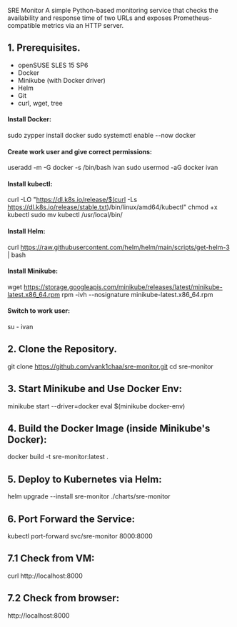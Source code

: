 SRE Monitor
A simple Python-based monitoring service that checks the availability and response time of two URLs and exposes Prometheus-compatible metrics via an HTTP server.


## 1. Prerequisites.

- openSUSE SLES 15 SP6
- Docker
- Minikube (with Docker driver)
- Helm
- Git
- curl, wget, tree
  

#### Install Docker:
sudo zypper install docker
sudo systemctl enable --now docker

#### Create work user and give correct permissions:
useradd -m -G docker -s /bin/bash ivan
sudo usermod -aG docker ivan

#### Install kubectl:
curl -LO "https://dl.k8s.io/release/$(curl -Ls https://dl.k8s.io/release/stable.txt)/bin/linux/amd64/kubectl"
chmod +x kubectl
sudo mv kubectl /usr/local/bin/

#### Install Helm:
curl https://raw.githubusercontent.com/helm/helm/main/scripts/get-helm-3 | bash

#### Install Minikube:
wget https://storage.googleapis.com/minikube/releases/latest/minikube-latest.x86_64.rpm
rpm -ivh --nosignature minikube-latest.x86_64.rpm

#### Switch to work user:
su - ivan

## 2. Clone the Repository.

git clone https://github.com/vank1chaa/sre-monitor.git
cd sre-monitor

## 3. Start Minikube and Use Docker Env:
minikube start --driver=docker
eval $(minikube docker-env)

## 4. Build the Docker Image (inside Minikube's Docker):
docker build -t sre-monitor:latest .

## 5. Deploy to Kubernetes via Helm:
helm upgrade --install sre-monitor ./charts/sre-monitor

## 6. Port Forward the Service:
kubectl port-forward svc/sre-monitor 8000:8000

## 7.1 Check from VM:
curl http://localhost:8000

## 7.2 Check from browser:
http://localhost:8000

